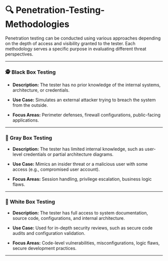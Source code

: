 
# 🔍 **Penetration-Testing-Methodologies**

Penetration testing can be conducted using various approaches depending on the depth of access and visibility granted to the tester. Each methodology serves a specific purpose in evaluating different threat perspectives.

---

### 🕵️ **Black Box Testing**

* **Description:**
  The tester has no prior knowledge of the internal systems, architecture, or credentials.

* **Use Case:**
  Simulates an external attacker trying to breach the system from the outside.

* **Focus Areas:**
  Perimeter defenses, firewall configurations, public-facing applications.

---

### 🧩 **Gray Box Testing**

* **Description:**
  The tester has limited internal knowledge, such as user-level credentials or partial architecture diagrams.

* **Use Case:**
  Mimics an insider threat or a malicious user with some access (e.g., compromised user account).

* **Focus Areas:**
  Session handling, privilege escalation, business logic flaws.

---

### 🧠 **White Box Testing**

* **Description:**
  The tester has full access to system documentation, source code, configurations, and internal architecture.

* **Use Case:**
  Used for in-depth security reviews, such as secure code audits and configuration validation.

* **Focus Areas:**
  Code-level vulnerabilities, misconfigurations, logic flaws, secure development practices.

---

